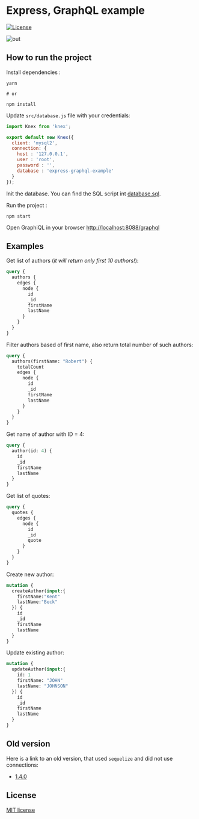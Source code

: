 # Express, GraphQL example

[![License](https://img.shields.io/badge/License-MIT-blue.svg?maxAge=2592000)](https://github.com/juffalow/express-graphql-sequelize-example/blob/master/LICENSE)

![out](https://user-images.githubusercontent.com/8142965/56870885-6e11dd00-6a16-11e9-8bba-230476808af2.png)

## How to run the project

Install dependencies :

```shell
yarn

# or

npm install
```

Update `src/database.js` file with your credentials:

```js
import Knex from 'knex';

export default new Knex({
  client: 'mysql2',
  connection: {
    host : '127.0.0.1',
    user : 'root',
    password : '',
    database : 'express-graphql-example'
  }
});
```

Init the database. You can find the SQL script int [database.sql](./database.sql).

Run the project :

```shell
npm start
```

Open GraphiQL in your browser [http://localhost:8088/graphql](http://localhost:8088/graphql)

## Examples

Get list of authors (*it will return only first 10 authors!*):

```graphql
query {
  authors {
    edges {
      node {
        id
        _id
        firstName
        lastName
      }
    }
  }
}
```

Filter authors based of first name, also return total number of such authors:

```graphql
query {
  authors(firstName: "Robert") {
    totalCount
    edges {
      node {
        id
        _id
        firstName
        lastName
      }
    }
  }
}
```

Get name of author with ID = 4:

```GraphQL
query {
  author(id: 4) {
    id
    _id
    firstName
    lastName
  }
}
```

Get list of quotes:

```GraphQL
query {
  quotes {
    edges {
      node {
        id
        _id
        quote
      }
    }
  }
}
```

Create new author:

```GraphQL
mutation {
  createAuthor(input:{
    firstName:"Kent"
    lastName:"Beck"
  }) {
    id
    _id
    firstName
    lastName
  }
}
```

Update existing author:

```GraphQL
mutation {
  updateAuthor(input:{
    id: 1
    firstName: "JOHN"
    lastName: "JOHNSON"
  }) {
    id
    _id
    firstName
    lastName
  }
}
```

## Old version

Here is a link to an old version, that used `sequelize` and did not use connections:

* [1.4.0](https://github.com/juffalow/express-graphql-sequelize-example/tree/1.4.0)

## License

[MIT license](./LICENSE)

